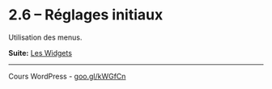 # 2.6 – Réglages initiaux

Utilisation des menus.

**Suite:** [Les Widgets](07-Widgets.md)

******

Cours WordPress - [goo.gl/kWGfCn](https://github.com/ms-studio/cours-WP-fr/)